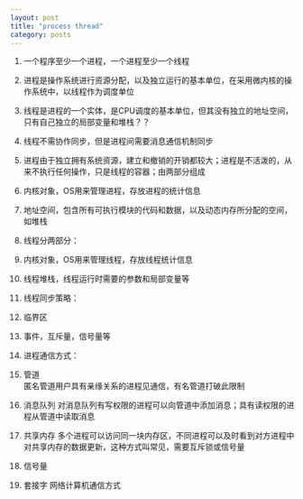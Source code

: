 ```yaml
---
layout: post
title: "process thread"
category: posts
---
```

1. 一个程序至少一个进程，一个进程至少一个线程
2. 进程是操作系统进行资源分配，以及独立运行的基本单位，在采用微内核的操作系统中，以线程作为调度单位
3. 线程是进程的一个实体，是CPU调度的基本单位，但其没有独立的地址空间，只有自己独立的局部变量和堆栈？？
4. 线程不需协作同步，但是进程间需要消息通信机制同步
5. 进程由于独立拥有系统资源，建立和撤销的开销都较大；进程是不活泼的，从来不执行任何操作，只是线程的容器；由两部分组成
  1. 内核对象，OS用来管理进程，存放进程的统计信息
  2. 地址空间，包含所有可执行模块的代码和数据，以及动态内存所分配的空间，如堆栈
6. 线程分两部分：
  1. 内核对象，OS用来管理线程，存放线程统计信息
  2. 线程堆栈，线程运行时需要的参数和局部变量等

7. 线程同步策略：
  1. 临界区
  2. 事件，互斥量，信号量等
6. 进程通信方式：
  1. 管道  
  匿名管道用户具有亲缘关系的进程见通信，有名管道打破此限制
  2. 消息队列
  对消息队列有写权限的进程可以向管道中添加消息；具有读权限的进程从管道中读取消息
  3. 共享内存
  多个进程可以访问同一块内存区，不同进程可以及时看到对方进程中对共享内存的数据更新，这种方式叫常见，需要互斥锁或信号量
  4. 信号量
  5. 套接字
  网络计算机通信方式

